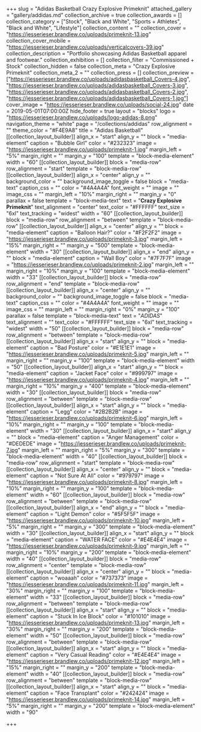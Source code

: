 +++
slug = "Adidas Basketball Crazy Explosive Primeknit"
attached_gallery = "gallery/addidas.md"
collection_archive = true
collection_awards = []
collection_category = ["Stock", "Black and White", "Sports + Athletes", "Black and White", "Lifestyle"]
collection_content = ""
collection_cover = "https://jesserieser.brandlew.co/uploads/primeknit-13.jpg"
collection_cover_mobile = "https://jesserieser.brandlew.co/uploads/verticalcovers-39.jpg"
collection_description = "Portfolio showcasing Adidas Basketball apparel and footwear."
collection_exhibition = []
collection_filter = "Commissioned + Stock"
collection_hidden = false
collection_meta = "Crazy Explosive Primeknit"
collection_meta_2 = ""
collection_press = []
collection_preview = ["https://jesserieser.brandlew.co/uploads/adidasbasketball_Covers-4.jpg", "https://jesserieser.brandlew.co/uploads/adidasbasketball_Covers-3.jpg", "https://jesserieser.brandlew.co/uploads/adidasbasketball_Covers-2.jpg", "https://jesserieser.brandlew.co/uploads/adidasbasketball_Covers-1.jpg"]
cover_image = "https://jesserieser.brandlew.co/uploads/social-24.jpg"
date = 2019-05-01T07:00:00Z
hide_footer = true
layout = "blocks"
logo = "https://jesserieser.brandlew.co/uploads/logo-adidas-8.png"
navigation_theme = "white"
page = "/collections/addidas"
row_alignment = ""
theme_color = "#F4E9A8"
title = "Adidas Basketball"
[[collection_layout_builder]]
align_x = "start"
align_y = ""
block = "media-element"
caption = "Bubble Girl"
color = "#232323"
image = "https://jesserieser.brandlew.co/uploads/primeknit-1.jpg"
margin_left = "5%"
margin_right = ""
margin_y = "100"
template = "block-media-element"
width = "60"
[[collection_layout_builder]]
block = "media-row"
row_alignment = "start"
template = "block-media-row"
[[collection_layout_builder]]
align_x = "center"
align_y = ""
background_color = ""
background_image_toggle = false
block = "media-text"
caption_css = ""
color = "#4A4A4A"
font_weight = ""
image = ""
image_css = ""
margin_left = "10%"
margin_right = ""
margin_y = "0"
parallax = false
template = "block-media-text"
text = "**Crazy Explosive Primeknit**"
text_alignment = "center"
text_color = "#FFFFFF"
text_size = "6xl"
text_tracking = "widest"
width = "60"
[[collection_layout_builder]]
block = "media-row"
row_alignment = "between"
template = "block-media-row"
[[collection_layout_builder]]
align_x = "center"
align_y = ""
block = "media-element"
caption = "Balloon Hair?"
color = "#F2F2F2"
image = "https://jesserieser.brandlew.co/uploads/primeknit-3.jpg"
margin_left = "15%"
margin_right = ""
margin_y = "500"
template = "block-media-element"
width = "30"
[[collection_layout_builder]]
align_x = "end"
align_y = ""
block = "media-element"
caption = "Wall Boy"
color = "#7F7F7F"
image = "https://jesserieser.brandlew.co/uploads/primeknit-2.jpg"
margin_left = ""
margin_right = "10%"
margin_y = "100"
template = "block-media-element"
width = "33"
[[collection_layout_builder]]
block = "media-row"
row_alignment = "end"
template = "block-media-row"
[[collection_layout_builder]]
align_x = "center"
align_y = ""
background_color = ""
background_image_toggle = false
block = "media-text"
caption_css = ""
color = "#4A4A4A"
font_weight = ""
image = ""
image_css = ""
margin_left = ""
margin_right = "0%"
margin_y = "100"
parallax = false
template = "block-media-text"
text = "_ADIDAS_"
text_alignment = ""
text_color = "#FFFFFF"
text_size = "6xl"
text_tracking = "widest"
width = "50"
[[collection_layout_builder]]
block = "media-row"
row_alignment = "between"
template = "block-media-row"
[[collection_layout_builder]]
align_x = "start"
align_y = ""
block = "media-element"
caption = "Bad Posture"
color = "#E1E1E1"
image = "https://jesserieser.brandlew.co/uploads/primeknit-5.jpg"
margin_left = ""
margin_right = ""
margin_y = "100"
template = "block-media-element"
width = "50"
[[collection_layout_builder]]
align_x = "start"
align_y = ""
block = "media-element"
caption = "Jacket Face"
color = "#999797"
image = "https://jesserieser.brandlew.co/uploads/primeknit-4.jpg"
margin_left = ""
margin_right = "10%"
margin_y = "400"
template = "block-media-element"
width = "30"
[[collection_layout_builder]]
block = "media-row"
row_alignment = "between"
template = "block-media-row"
[[collection_layout_builder]]
align_x = "start"
align_y = ""
block = "media-element"
caption = "Legg"
color = "#2B2B2B"
image = "https://jesserieser.brandlew.co/uploads/primeknit-6.jpg"
margin_left = "10%"
margin_right = ""
margin_y = "100"
template = "block-media-element"
width = "30"
[[collection_layout_builder]]
align_x = "start"
align_y = ""
block = "media-element"
caption = "Anger Management"
color = "#DEDEDE"
image = "https://jesserieser.brandlew.co/uploads/primeknit-7.jpg"
margin_left = ""
margin_right = "5%"
margin_y = "300"
template = "block-media-element"
width = "40"
[[collection_layout_builder]]
block = "media-row"
row_alignment = "start"
template = "block-media-row"
[[collection_layout_builder]]
align_x = "center"
align_y = ""
block = "media-element"
caption = "Not Sure At All"
color = "#979797"
image = "https://jesserieser.brandlew.co/uploads/primeknit-8.jpg"
margin_left = "10%"
margin_right = ""
margin_y = "100"
template = "block-media-element"
width = "60"
[[collection_layout_builder]]
block = "media-row"
row_alignment = "between"
template = "block-media-row"
[[collection_layout_builder]]
align_x = "end"
align_y = ""
block = "media-element"
caption = "Light Demon"
color = "#5F5F5F"
image = "https://jesserieser.brandlew.co/uploads/primeknit-10.jpg"
margin_left = "5%"
margin_right = ""
margin_y = "300"
template = "block-media-element"
width = "30"
[[collection_layout_builder]]
align_x = "start"
align_y = ""
block = "media-element"
caption = "WATER FACE"
color = "#E4E4E4"
image = "https://jesserieser.brandlew.co/uploads/primeknit-9.jpg"
margin_left = ""
margin_right = "10%"
margin_y = "200"
template = "block-media-element"
width = "40"
[[collection_layout_builder]]
block = "media-row"
row_alignment = "center"
template = "block-media-row"
[[collection_layout_builder]]
align_x = "center"
align_y = ""
block = "media-element"
caption = "woaaah"
color = "#737373"
image = "https://jesserieser.brandlew.co/uploads/primeknit-11.jpg"
margin_left = "30%"
margin_right = ""
margin_y = "100"
template = "block-media-element"
width = "33"
[[collection_layout_builder]]
block = "media-row"
row_alignment = "between"
template = "block-media-row"
[[collection_layout_builder]]
align_x = "start"
align_y = ""
block = "media-element"
caption = "Stuck In Ice Block"
color = "#101010"
image = "https://jesserieser.brandlew.co/uploads/primeknit-13.jpg"
margin_left = "30%"
margin_right = ""
margin_y = "200"
template = "block-media-element"
width = "50"
[[collection_layout_builder]]
block = "media-row"
row_alignment = "between"
template = "block-media-row"
[[collection_layout_builder]]
align_x = "start"
align_y = ""
block = "media-element"
caption = "Very Casual Reading"
color = "#E4E4E4"
image = "https://jesserieser.brandlew.co/uploads/primeknit-12.jpg"
margin_left = "15%"
margin_right = ""
margin_y = "200"
template = "block-media-element"
width = "40"
[[collection_layout_builder]]
block = "media-row"
row_alignment = "between"
template = "block-media-row"
[[collection_layout_builder]]
align_x = "start"
align_y = ""
block = "media-element"
caption = "Face Transplant"
color = "#242424"
image = "https://jesserieser.brandlew.co/uploads/primeknit-14.jpg"
margin_left = "5%"
margin_right = ""
margin_y = "200"
template = "block-media-element"
width = "90"

+++
